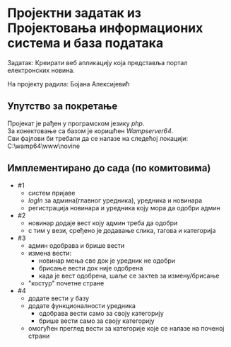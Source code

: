 # Проjектни задатак из Проjектовања информационих система и база података

Задатак: Креирати веб апликациjу коjа представља портал електронских новина.

На пројекту радила: Бојана Алексијевић


## Упутство за покретање

Пројекат је рађен у програмском језику <i>php</i>.
<br>
За конектовање са базом је коришћен <i>Wampserver64</i>.
<br>
Сви фајлови би требали да се налазе на следећој локацији:
<br>
C:\wamp64\www\novine
<br>



## Имплементирано до сада (по комитовима)

* #1 
  * систем пријаве
  * <i>logIn</i> за админа(главног уредника), уредника и новинара
  * регистрација новинара и уредника коју мора да одобри админ
* #2
  * новинар додаје вест коју админ треба да одобри
  * с тим у вези, сређено је додавање слика, тагова и категорија
* #3
  * админ одобрава и брише вести
  * измена вести:
    * новинар мења све док је уредник не одобри
    * брисање вести док није одобрена
    * када је вест одобрена, шаље се захтев за измену/брисање
  * "костур" почетне стране 
* #4
  * додате вести у базу
  * додате функционалности уредника
    * одобрава вести само за своју категорију
    * брише вести само за своју категорију
  * омогућен преглед вести за категорије које се налазе на поченој страни


